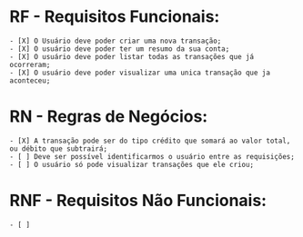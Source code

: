 # RF - Requisitos Funcionais:

    - [X] O Usuário deve poder criar uma nova transação;
    - [X] O usuário deve poder ter um resumo da sua conta;
    - [X] O usuário deve poder listar todas as transações que já ocorreram;
    - [X] O usuário deve poder visualizar uma unica transação que ja aconteceu;

# RN - Regras de Negócios: 

    - [X] A transação pode ser do tipo crédito que somará ao valor total, ou débito que subtrairá;
    - [ ] Deve ser possível identificarmos o usuário entre as requisições;
    - [ ] O usuário só pode visualizar transações que ele criou;

# RNF - Requisitos Não Funcionais:

    - [ ] 